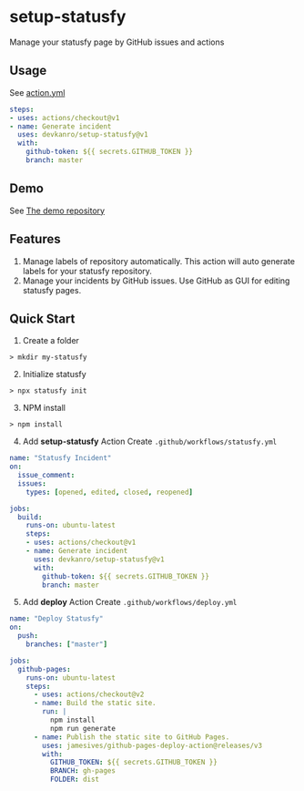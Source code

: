 # setup-statusfy
Manage your statusfy page by GitHub issues and actions

## Usage

See [action.yml](action.yml)

```yaml
steps:
- uses: actions/checkout@v1
- name: Generate incident
  uses: devkanro/setup-statusfy@v1
  with:
    github-token: ${{ secrets.GITHUB_TOKEN }}
    branch: master
```

## Demo

See [The demo repository](https://github.com/devkanro/setup-statusfy-demo)

## Features
1. Manage labels of repository automatically.
  This action will auto generate labels for your statusfy repository.
2. Manage your incidents by GitHub issues.
  Use GitHub as GUI for editing statusfy pages.

## Quick Start

1. Create a folder
```shell
> mkdir my-statusfy
```

2. Initialize statusfy
```shell
> npx statusfy init
```

3. NPM install
```shell
> npm install
```

4. Add **setup-statusfy** Action
  Create `.github/workflows/statusfy.yml`
```yaml
name: "Statusfy Incident"
on:
  issue_comment:
  issues:
    types: [opened, edited, closed, reopened]

jobs:
  build:
    runs-on: ubuntu-latest
    steps:
    - uses: actions/checkout@v1
    - name: Generate incident
      uses: devkanro/setup-statusfy@v1
      with:
        github-token: ${{ secrets.GITHUB_TOKEN }}
        branch: master
```

5. Add **deploy** Action
  Create `.github/workflows/deploy.yml`
```yaml
name: "Deploy Statusfy"
on:
  push:
    branches: ["master"]

jobs:
  github-pages:
    runs-on: ubuntu-latest
    steps:
      - uses: actions/checkout@v2
      - name: Build the static site.
        run: |
          npm install
          npm run generate
      - name: Publish the static site to GitHub Pages.
        uses: jamesives/github-pages-deploy-action@releases/v3
        with:
          GITHUB_TOKEN: ${{ secrets.GITHUB_TOKEN }}
          BRANCH: gh-pages
          FOLDER: dist
```
